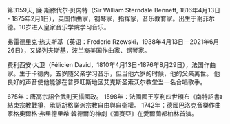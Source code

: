 第3159天, 廉·斯滕代尔·贝内特（Sir William Sterndale Bennett, 1816年4月13日 - 1875年2月1日），英国作曲家，钢琴家，指挥家，音乐教育家。出生于谢菲尔德。10岁进入皇家音乐学院学习音乐。

弗雷德里克·热夫斯基（英语：Frederic Rzewski，1938年4月13日－2021年6月26日），又译列夫斯基，波兰裔美国作曲家、钢琴家。

费利西安·大卫（Félicien David，1810年4月13日-1876年8月29日），法国作曲家。生于卡德内，五岁随父亲学习音乐，但当他六岁的时候，他的父亲离世。 他良好的声音使他能够在普罗旺斯地区艾克斯圣索沃尔教堂当一名合唱歌手。

675年：唐高宗詔令武則天攝國政。
1598年：法國國王亨利四世頒布《南特詔書》結束宗教戰爭，承認胡格諾派宗教自由與自衛權。
1742年：德國巴洛克音樂作曲家格奧爾格·弗里德里希·韓德爾的神劇《彌賽亞》在愛爾蘭都柏林首演。